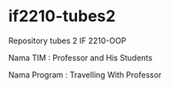 if2210-tubes2
=============

Repository tubes 2 IF 2210-OOP

Nama TIM : Professor and His Students

Nama Program : Travelling With Professor